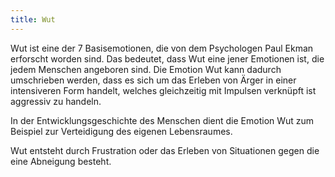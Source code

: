 ```yaml
---
title: Wut
---
```


Wut ist eine der 7 Basisemotionen, die von dem Psychologen Paul Ekman erforscht worden sind. Das bedeutet, dass Wut eine jener Emotionen ist, die jedem Menschen angeboren sind. Die Emotion Wut kann dadurch umschrieben werden, dass es sich um das Erleben von Ärger in einer intensiveren Form handelt, welches gleichzeitig mit Impulsen verknüpft ist aggressiv zu handeln.

In der Entwicklungsgeschichte des Menschen dient die Emotion Wut zum Beispiel zur Verteidigung des eigenen Lebensraumes.

Wut entsteht durch Frustration oder das Erleben von Situationen gegen die eine Abneigung besteht.
